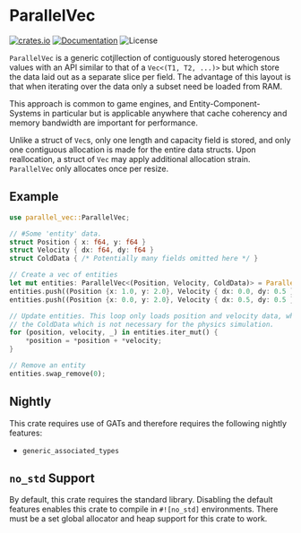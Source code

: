 # ParallelVec

[![crates.io](https://img.shields.io/crates/v/parallel-vec.svg)](https://crates.io/crates/parallel-vec)
[![Documentation](https://docs.rs/parallel-vec/badge.svg)](https://docs.rs/parallel-vec)
![License](https://img.shields.io/crates/l/parallel-vec.svg)

`ParallelVec` is a generic cotjllection of contiguously stored heterogenous values with
an API similar to that of a `Vec<(T1, T2, ...)>` but which store the data laid out as a 
separate slice per field. The advantage of this layout is that when iterating over the 
data only a subset need be loaded from RAM.

This approach is common to game engines, and Entity-Component-Systems in particular but is
applicable anywhere that cache coherency and memory bandwidth are important for performance.

Unlike a struct of `Vec`s, only one length and capacity field is stored, and only one contiguous
allocation is made for the entire data structs. Upon reallocation, a struct of `Vec` may apply
additional allocation strain. `ParallelVec` only allocates once per resize.

## Example
```rust
use parallel_vec::ParallelVec;

// #Some 'entity' data.
struct Position { x: f64, y: f64 }
struct Velocity { dx: f64, dy: f64 }
struct ColdData { /* Potentially many fields omitted here */ }

// Create a vec of entities
let mut entities: ParallelVec<(Position, Velocity, ColdData)> = ParallelVec::new();
entities.push((Position {x: 1.0, y: 2.0}, Velocity { dx: 0.0, dy: 0.5 }, ColdData {}));
entities.push((Position {x: 0.0, y: 2.0}, Velocity { dx: 0.5, dy: 0.5 }, ColdData {}));

// Update entities. This loop only loads position and velocity data, while skipping over
// the ColdData which is not necessary for the physics simulation.
for (position, velocity, _) in entities.iter_mut() {
    *position = *position + *velocity;
}

// Remove an entity
entities.swap_remove(0);
```

## Nightly
This crate requires use of GATs and therefore requires the following nightly features:
 * `generic_associated_types`

## `no_std` Support 
By default, this crate requires the standard library. Disabling the default features 
enables this crate to compile in `#![no_std]` environments. There must be a set global
allocator and heap support for this crate to work.